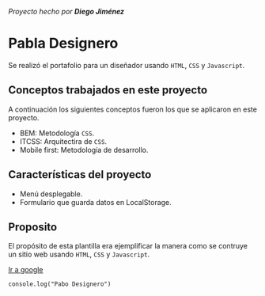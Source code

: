 *Proyecto hecho por **Diego Jiménez***

# Pabla Designero
Se realizó el portafolio para un diseñador usando `HTML`, `CSS` y `Javascript`.

## Conceptos trabajados en este proyecto
A continuación los siguientes conceptos fueron los que se aplicaron en este proyecto.

- BEM: Metodología `CSS`.
- ITCSS: Arquitectira de `CSS`.
- Mobile first: Metodología de desarrollo.

## Características del proyecto

- Menú desplegable.
- Formulario que guarda datos en LocalStorage.
  
## Proposito
El propósito de esta plantilla era ejemplificar la manera como se contruye un sitio web usando `HTML`, `CSS` y `Javascript`.

[Ir a google](https://google.com)

```
console.log("Pabo Designero")
```